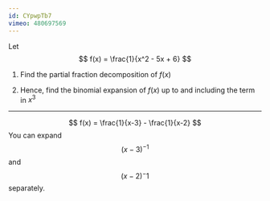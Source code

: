 ```yaml
---
id: CYpwpTb7
vimeo: 480697569
---
```


Let
$$
f(x) = \frac{1}{x^2 - 5x + 6}
$$

 1. Find the partial fraction decomposition of $f(x)$

 1. Hence, find the binomial expansion of $f(x)$ up to and including the term in $x^3$

---

$$
f(x) = \frac{1}{x-3} - \frac{1}{x-2}
$$
You can expand
$$
(x-3)^{-1}
$$
and
$$
(x-2)^-1
$$
separately.
